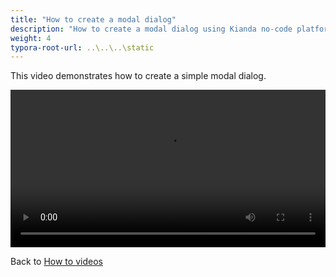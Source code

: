 ```yaml
---
title: "How to create a modal dialog"
description: "How to create a modal dialog using Kianda no-code platform"
weight: 4
typora-root-url: ..\..\..\static
---
```


This video demonstrates how to create a simple modal dialog.

<video width="100%" style="width:100%" controls>
    <source src="/videos/modaldialog.mp4">
    Your browser does not support the video tag.
    </source>
</video>


Back to [How to videos](../)
